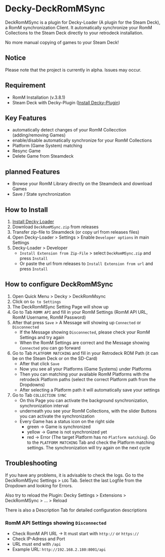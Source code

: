 # Decky-DeckRomMSync
DeckRomMSync is a plugin for Decky-Loader (A plugin for the Steam Deck), a RomM synchronization Client.
It automatically synchronize your RomM Collections to the Steam Deck directly to your retrodeck installation.

No more manual copying of games to your Steam Deck!

## Notice
Please note that the project is currently in alpha. Issues may occur.

## Requirement
- RomM Installation (v.3.8.1)
- Steam Deck with Decky-Plugin ([Install Decky-Plugin](https://github.com/SteamDeckHomebrew/decky-loader))

## Key Features
- automatically detect changes of your RomM Collecction (adding/removing Games)
- enable/disable automatically synchronize for your RomM Collections
- Platform (Game System) matching
- Resync Game
- Delete Game from Steamdeck

## planned Features
- Browse your RomM Library directly on the Steamdeck and download Games
- Save / State synchronization

## How to Install
1. [Install Decky Loader](https://github.com/SteamDeckHomebrew/decky-loader)
2. Download `DeckRomMSync.zip` from releases
3. Transfer zip-file to Steamdeck (or copy url from releases files)
4. Open Decky-Loader > Settings > Enable `Developer options` in main Settings
5. Decky-Loader > Developer
   - `Install Extension from Zip-File` > select `DeckRomMSync.zip` and press `Install`
   - Or paste the url from releases to `Install Extension from url` and press `Install`

## How to configure DeckRomMSync
1. Open Quick Menu > Decky > DeckRomMsync
2. Click on `Go to Settings`
3. The DeckRomMSync Setting Page will show up
4. Go to Tab `ROMM API` and fill in your RomM Settings (RomM API URL, RomM Username, RomM Password)
5. After that press `Save` > A Message will showing up `Connected` or `Disconnected`
   - If the Message showing `Disconnected`, please check your RomM Settings and try again
   - When the RomM Settings are correct and the Message showing `Connected` you can go forward
6. Go to Tab `PLATFORM MATCHING` and fill in your Retrodeck ROM Path (it can be on the Steam Deck or on the SD-Card)
   - After that click `Save`
   - Now you see all your Platforms (Game Systems) under Platforms
   - Then you can matching your available RomM Platforms with the retrodeck Platform paths (select the correct Platform path from the Dropdowns)
   - After selecting a Platform path it will automatically save your settings
7. Go to Tab `COLLECTION SYNC`
   - On this Page you can activate the background synchronization, synchronization interval
   - underneath you see your RomM Collections, with the slider Buttons you can activate the synchronization
   - Every Game has a status icon on the right side
      - green -> Game is synchronized
      - yellow -> Game is not synchronized yet
     - red -> Error (The target Platform has no `Platform matching`). Go to the `PLATFORM MATCHING` Tab and check the Platform matching settings. The synchronization will try again on the next cycle

## Troubleshooting
If you have any problems, it is advisable to check the logs. Go to the DeckRomMSync Settings > `LOG` Tab.
Select the last Logfile from the Dropdown and looking for Errors.

Also try to reload the Plugin: Decky Settings > Extensions > DeckRomMSync > ... > Reload

There is also a Description Tab for detailed configuration descriptions

### RomM API Settings showing `Disconnected`
- Check RomM API URL -> It must start with `http://` or `https://`
- Check IP-Adress and Port
- URL must end with `/api`
- Example URL: `http://192.168.2.180:8001/api`

